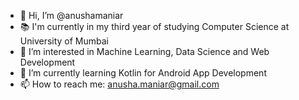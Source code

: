 - 👋 Hi, I’m @anushamaniar
- 📚 I'm currently in my third year of studying Computer Science at University of Mumbai
- 👀 I’m interested in Machine Learning, Data Science and Web Development
- 🌱 I’m currently learning Kotlin for Android App Development
- 📫 How to reach me: anusha.maniar@gmail.com

<!---
anushamaniar/anushamaniar is a ✨ special ✨ repository because its `README.md` (this file) appears on your GitHub profile.
You can click the Preview link to take a look at your changes.
--->
